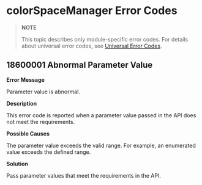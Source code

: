 # colorSpaceManager Error Codes

> **NOTE**
>
> This topic describes only module-specific error codes. For details about universal error codes, see [Universal Error Codes](../errorcode-universal.md).

## 18600001 Abnormal Parameter Value
**Error Message**

Parameter value is abnormal.

**Description**

This error code is reported when a parameter value passed in the API does not meet the requirements.

**Possible Causes**

The parameter value exceeds the valid range. For example, an enumerated value exceeds the defined range.

**Solution**

Pass parameter values that meet the requirements in the API.
